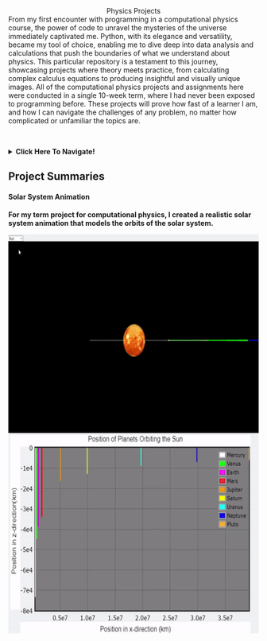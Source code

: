 <div align="center">
Physics Projects
</div>
From my first encounter with programming in a computational physics course, the power of code to unravel the mysteries of the universe immediately captivated me. Python, with its elegance and versatility, became my tool of choice, enabling me to dive deep into data analysis and calculations that push the boundaries of what we understand about physics. This particular repository is a testament to this journey, showcasing projects where theory meets practice, from calculating complex calculus equations to producing insightful and visually unique images. All of the computational physics projects and assignments here were conducted in a single 10-week term, where I had never been exposed to programming before. These projects will prove how fast of a learner I am, and how I can navigate the challenges of any problem, no matter how complicated or unfamiliar the topics are.  

&nbsp;

<details>
  <summary><b>Click Here To Navigate!<b></summary>
    
  - [Solar System Animation (Term Project)](https://github.com/TaberNater96/Physics/tree/main/Solar%20System%20Animation)
</details>

## Project Summaries

#### Solar System Animation
For my term project for computational physics, I created a realistic solar system animation that models the orbits of the solar system. 

<div align="center">
<img src="https://github.com/TaberNater96/Physics/blob/main/Solar%20System%20Animation/Animations/Solar%20System%20Animation.gif?raw=true" width="800" height="400">
</div>

<div align="center">
<img src="https://github.com/TaberNater96/Physics/blob/main/Solar%20System%20Animation/Animations/Graph%20Animation.gif?raw=true" width="600" height="400">
</div>
